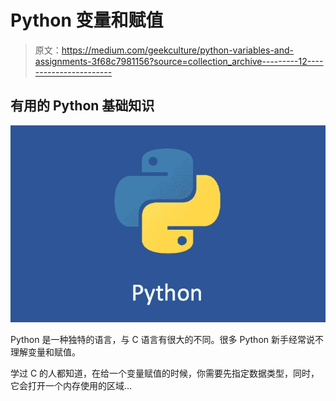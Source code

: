 # Python 变量和赋值

> 原文：<https://medium.com/geekculture/python-variables-and-assignments-3f68c7981156?source=collection_archive---------12----------------------->

## 有用的 Python 基础知识

![](img/eb0e9e2a2a4ddcdbfc0bfdc78fea82a0.png)

Python 是一种独特的语言，与 C 语言有很大的不同。很多 Python 新手经常说不理解变量和赋值。

学过 C 的人都知道，在给一个变量赋值的时候，你需要先指定数据类型，同时，它会打开一个内存使用的区域…